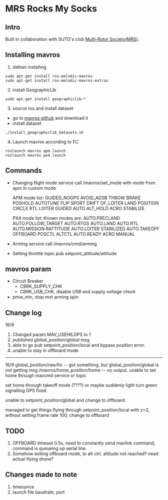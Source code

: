 # MRS Rocks My Socks

## Intro
Built in collaboration with SUTD's club [Multi-Rotor Society(MRS)](https://github.com/multirotorsociety).


## Installing mavros

1. debian installing
```
sudo apt-get install ros-melodic-mavros
sudo apt-get install ros-melodic-mavros-extras
```

2. install GeographicLib
```
sudo apt-get install geographiclib-*
```

3. source ros and install dataset
- go to [mavros github](https://github.com/mavlink/mavros) and download it
- install dataset
```
./install_geographiclib_datasets.sh
```
4. Launch mavros according to FC
```
roslaunch mavros apm.launch 
roslaunch mavros px4.launch 
```

## Commands
- Changing flight mode
  service call /mavros/set_mode with mode from apm in custom mode
  
  APM mode list: GUIDED_NOGPS AVOID_ADSB THROW BRAKE POSHOLD AUTOTUNE FLIP SPORT DRIFT OF_LOITER LAND POSITION CIRCLE RTL LOITER GUIDED AUTO ALT_HOLD ACRO STABILIZE

  PX4 mode list: Known modes are: AUTO.PRECLAND AUTO.FOLLOW_TARGET AUTO.RTGS AUTO.LAND AUTO.RTL AUTO.MISSION RATTITUDE AUTO.LOITER STABILIZED AUTO.TAKEOFF OFFBOARD POSCTL ALTCTL AUTO.READY ACRO MANUAL

- Arming 
  service call /mavros/cmd/arming
  
- Setting throttle
  topic pub setpoint_attitude/attitude
 
## mavros param
- Circuit Breaker
  - CBRK_SUPPLY_CHK
  - CBRK_USB_CHK, disable USB and supply voltage check
 - pmw_min, stop mot arming spin
 
 ## Change log
 
 16/9
 
 1. Changed param MAV_USEHILGPS to 1
 2. published global_position/global msg
 3. able to go pub setpoint_position/local and bypass position error.
 4. unable to stay in offboard mode
 ---
 
 16/9
 global_position/raw/fix -- got something, but global_position/global is not getting msg
 /mavros/home_position/home -- no output. unable to set home through mavcmd service or topic
 
 set home through takeoff mode (????) or maybe suddenly light turn green signalling GPS fixed
 
 unable to setpoint_position/global and change to offboard. 

managed to get things flying through setpoint_position/local with z=2, without setting frame rate 100, change to offboard
 
 

 
 
 

## TODO
1. OFFBOARD timeout 0.5s, need to constantly send mavlink command, command is queueing up serial line.
2. Somehow exiting offboard mode, to alt ctrl, altitude not reached? need actual flying drone?

## Changes made to note
1. timesynce
2. launch file baudrate, port
